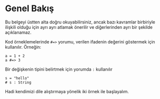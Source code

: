 # Genel Bakış

Bu belgeyi üstten alta doğru okuyabilirsiniz, ancak bazı kavramlar birbiriyle ilişkili olduğu için ayrı ayrı atlamak önerilir ve diğerlerinden ayrı bir şekilde açıklanamaz.

Kod örneklemelerinde `#=>`  yorumu, verilen ifadenin değerini göstermek için kullanılır. Örneğin:

```crystal
a = 1 + 2
a #=> 3
```

Bir değişkenin tipini belirtmek için yorumda `:` kullanılır

```crystal
s = "hello"
# s : String
```

Hadi kendimizi dile alıştırmaya yönelik iki örnek ile başlayalım.

